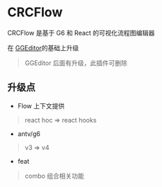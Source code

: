 # CRCFlow

CRCFlow 是基于 G6 和 React 的可视化流程图编辑器

在 [GGEditor](https://ggeditor.com/guide/getting-started)的基础上升级

>GGEditor 后面有升级，此插件可删除

## 升级点

- Flow 上下文提供

> react hoc => react hooks

- antv/g6

> v3 => v4

- feat

> combo 组合相关功能
